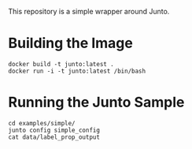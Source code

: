 This repository is a simple wrapper around Junto.

Building the Image
===============================
```
docker build -t junto:latest .
docker run -i -t junto:latest /bin/bash
```


Running the Junto Sample
===============================
```
cd examples/simple/
junto config simple_config
cat data/label_prop_output
```
